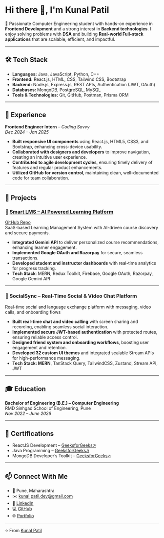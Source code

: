 # Hi there 👋, I'm Kunal Patil  

🚀 Passionate Computer Engineering student with hands-on experience in **Frontend Development** and a strong interest in **Backend technologies**. I enjoy solving problems with **DSA** and building **Real-world Full-stack applications** that are scalable, efficient, and impactful.  

---

## 🛠️ Tech Stack

- **Languages:** Java, JavaScript, Python, C++  
- **Frontend:** React.js, HTML, CSS, Tailwind CSS, Bootstrap
- **Backend:** Node.js, Express.js, REST APIs, Authentication (JWT, OAuth)  
- **Databases:** MongoDB, PostgreSQL, MySQL  
- **Tools & Technologies:** Git, GitHub, Postman, Prisma ORM

---

## 💼 Experience

**Frontend Engineer Intern** – *Coding Savvy*  
*Dec 2024 – Jan 2025*  

- **Built responsive UI components** using React.js, HTML5, CSS3, and Bootstrap, enhancing cross-device usability.
- **Collaborated with designers and developers** to improve navigation, creating an intuitive user experience.
- **Contributed to agile development cycles**, ensuring timely delivery of features and regular product enhancements.
- **Utilized GitHub for version control**, maintaining clean, well-documented code for team collaboration.


---

## 🚀 Projects  

### 🔹 [Smart LMS – AI Powered Learning Platform](https://smart-lms-d0zm.onrender.com/)  
[GitHub Repo](https://github.com/kunal-patil-dev/SmartLMS)  
SaaS-based Learning Management System with AI-driven course discovery and secure payments.
- **Integrated Gemini API** to deliver personalized course recommendations, enhancing learner engagement.
- **Implemented Google OAuth and Razorpay** for secure, seamless transactions.
- **Developed student and instructor dashboards** with real-time analytics for progress tracking.
- **Tech Stack**: MERN, Redux Toolkit, Firebase, Google OAuth, Razorpay, Google Gemini API

---

### 🔹 SocialSync – Real-Time Social & Video Chat Platform  

Real-time social and language exchange platform with messaging, video calls, and onboarding flows
- **Built real-time chat and video calling** with screen sharing and recording, enabling seamless social interaction.
- **Implemented secure JWT-based authentication** with protected routes, ensuring reliable access control.
- **Designed friend system and onboarding workflows**, boosting user engagement and retention.
- **Developed 32 custom UI themes** and integrated scalable Stream APIs for high-performance messaging.
- **Tech Stack: MERN**, TanStack Query, TailwindCSS, Zustand, Stream API, JWT


---

## 🎓 Education  

**Bachelor of Engineering (B.E.) – Computer Engineering**  
RMD Sinhgad School of Engineering, Pune  
*Nov 2022 – June 2026*  

---

## 📜 Certifications  

- ReactJS Development – [GeeksforGeeks↗️](https://media.geeksforgeeks.org/courses/certificates/8113178e201c98d845adff9e981049ee.pdf)
- Java Programming – [GeeksforGeeks↗️](https://media.geeksforgeeks.org/courses/certificates/f185f68c07eae5a976f1cf5488c8c9a7.pdf)
- MongoDB Developer’s Toolkit – [GeeksforGeeks↗️](https://media.geeksforgeeks.org/courses/certificates/1cb32475733abea10df355053f7c283b.pdf)

---

## 📫 Connect With Me  

- 📍 Pune, Maharashtra  
- ✉️ [kunal.patil.dev@gmail.com](mailto:kunal.patil.dev@gmail.com)  
- 💼 [LinkedIn](https://linkedin.com/in/kunal-patil-dev)  
- 💻 [GitHub](https://github.com/kunal-patil-dev)
- 🌐 [Portfolio](https://kunalpatil-olive.vercel.app/)

---
⭐️ From [Kunal Patil](https://github.com/kunal-patil-dev)  
